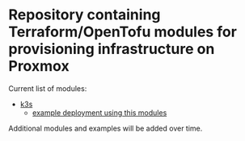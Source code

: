# Repository containing Terraform/OpenTofu modules for provisioning infrastructure on Proxmox

Current list of modules:
- [k3s](modules/k3s/)
  - [example deployment using this modules](examples/k3s-example-deployment/)

Additional modules and examples will be added over time.